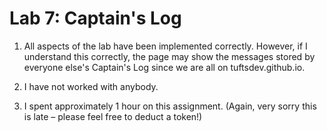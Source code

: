 # Lab 7: Captain's Log

1. All aspects of the lab have been implemented correctly. However, if I understand this correctly, the page may show the messages stored by everyone else's Captain's Log since we are all on tuftsdev.github.io.

2. I have not worked with anybody.

3. I spent approximately 1 hour on this assignment. (Again, very sorry this is late – please feel free to deduct a token!)